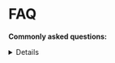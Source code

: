 # FAQ

**Commonly asked questions:**
  
<details>
  Super Forms has it's own Visual Composer (JS Composer) element.

  With this element you can simply **Drag & Drop** any form at a specific location in your page.
  After you dropped the element you can choose which form it should load simply with the use of a dropdown that will list all the forms you have created.

  The Super Forms [shortcode] can also be inserted into a Visual Composer **HTML element**. This makes it easy to insert it into any area within your Visual Composer pages.</details>




